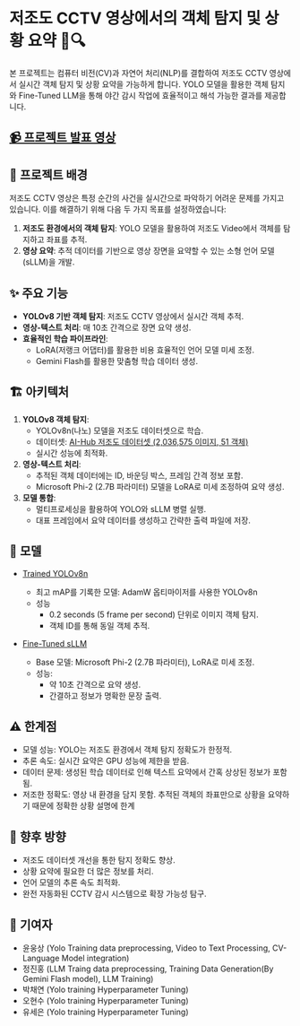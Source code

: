 # 저조도 CCTV 영상에서의 객체 탐지 및 상황 요약 🚦🔍
본 프로젝트는 컴퓨터 비전(CV)과 자연어 처리(NLP)를 결합하여 저조도 CCTV 영상에서 실시간 객체 탐지 및 상황 요약을 가능하게 합니다.
YOLO 모델을 활용한 객체 탐지와 Fine-Tuned LLM을 통해 야간 감시 작업에 효율적이고 해석 가능한 결과를 제공합니다.

## [📹 프로젝트 발표 영상](https://youtu.be/zRkAB4p7g0k?si=ApTYE96mgMpkHh0h)

## 🎯 프로젝트 배경
저조도 CCTV 영상은 특정 순간의 사건을 실시간으로 파악하기 어려운 문제를 가지고 있습니다. 이를 해결하기 위해 다음 두 가지 목표를 설정하였습니다:
1. **저조도 환경에서의 객체 탐지**: YOLO 모델을 활용하여 저조도 Video에서 객체를 탐지하고 좌표를 추적.
2. **영상 요약**: 추적 데이터를 기반으로 영상 장면을 요약할 수 있는 소형 언어 모델(sLLM)을 개발.

## ✨ 주요 기능
- **YOLOv8 기반 객체 탐지**: 저조도 CCTV 영상에서 실시간 객체 추적.
- **영상-텍스트 처리**: 매 10초 간격으로 장면 요약 생성.
- **효율적인 학습 파이프라인**:
  - LoRA(저랭크 어댑터)를 활용한 비용 효율적인 언어 모델 미세 조정.
  - Gemini Flash를 활용한 맞춤형 학습 데이터 생성.

## 🏗 아키텍처
1. **YOLOv8 객체 탐지**:
   - YOLOv8n(나노) 모델을 저조도 데이터셋으로 학습.
   - 데이터셋: [AI-Hub 저조도 데이터셋 (2,036,575 이미지, 51 객체)](https://www.aihub.or.kr/aihubdata/data/view.do?currMenu=115&topMenu=100&dataSetSn=71377)
   - 실시간 성능에 최적화.
2. **영상-텍스트 처리**:
   - 추적된 객체 데이터에는 ID, 바운딩 박스, 프레임 간격 정보 포함.
   - Microsoft Phi-2 (2.7B 파라미터) 모델을 LoRA로 미세 조정하여 요약 생성.
3. **모델 통합**:
   - 멀티프로세싱을 활용하여 YOLO와 sLLM 병렬 실행.
   - 대표 프레임에서 요약 데이터를 생성하고 간략한 출력 파일에 저장.
  
## 🤖 모델
- [Trained YOLOv8n](https://huggingface.co/Hongik-ML-2024/yolov8n-all_data-10_epochs-AdamW)
  - 최고 mAP를 기록한 모델: AdamW 옵티마이저를 사용한 YOLOv8n
  - 성능
    - 0.2 seconds (5 frame per second) 단위로 이미지 객체 탐지.
    - 객체 ID를 통해 동일 객체 추적.

- [Fine-Tuned sLLM](https://huggingface.co/Hongik-ML-2024/cctv-llm)
    - Base 모델: Microsoft Phi-2 (2.7B 파라미터), LoRA로 미세 조정.
    - 성능:
      - 약 10초 간격으로 요약 생성.
      - 간결하고 정보가 명확한 문장 출력.

## ⚠️ 한계점
- 모델 성능: YOLO는 저조도 환경에서 객체 탐지 정확도가 한정적.
- 추론 속도: 실시간 요약은 GPU 성능에 제한을 받음.
- 데이터 문제: 생성된 학습 데이터로 인해 텍스트 요약에서 간혹 상상된 정보가 포함됨.
- 저조한 정확도: 영상 내 환경을 담지 못함. 추적된 객체의 좌표만으로 상황을 요약하기 때문에 정확한 상황 설명에 한계

## 🔮 향후 방향
- 저조도 데이터셋 개선을 통한 탐지 정확도 향상.
- 상황 요약에 필요한 더 많은 정보를 처리.
- 언어 모델의 추론 속도 최적화.
- 완전 자동화된 CCTV 감시 시스템으로 확장 가능성 탐구.
  
## 🤝 기여자
- 윤웅상 (Yolo Training data preprocessing, Video to Text Processing, CV-Language Model integration)
- 정진홍 (LLM Traing data preprocessing, Training Data Generation(By Gemini Flash model), LLM Training)
- 박채연 (Yolo training Hyperparameter Tuning)
- 오현수 (Yolo training Hyperparameter Tuning)
- 유세은 (Yolo training Hyperparameter Tuning)

